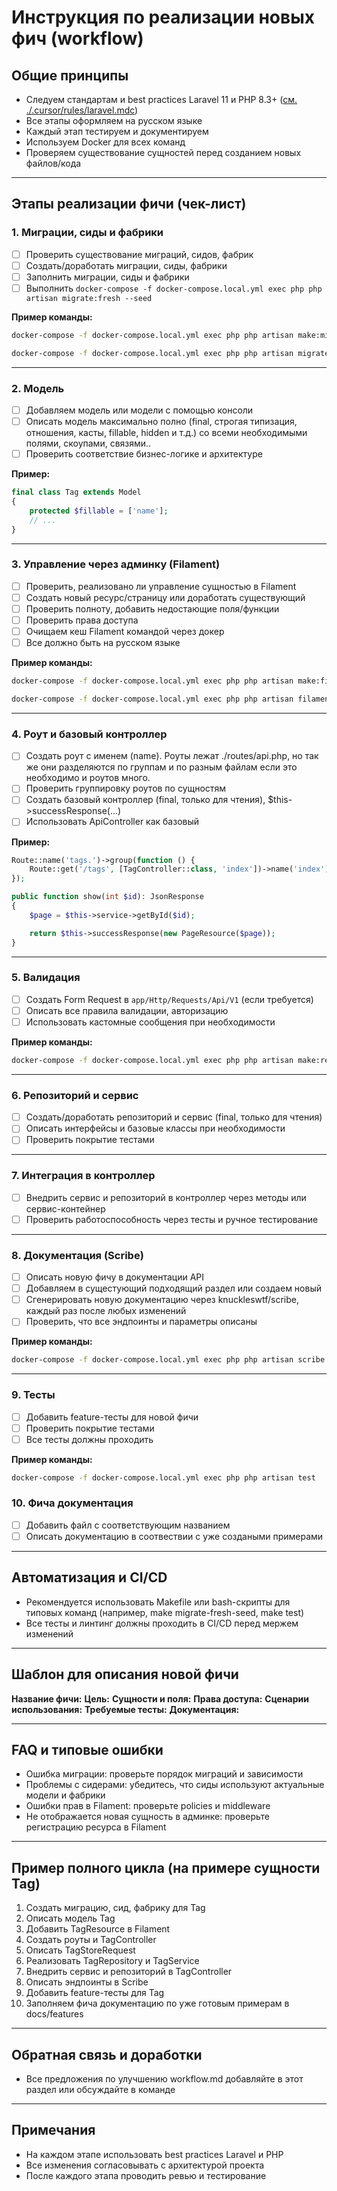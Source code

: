 # Инструкция по реализации новых фич (workflow)

## Общие принципы

-   Следуем стандартам и best practices Laravel 11 и PHP 8.3+ ([см. ./.cursor/rules/laravel.mdc](./.cursor/rules/laravel.mdc))
-   Все этапы оформляем на русском языке
-   Каждый этап тестируем и документируем
-   Используем Docker для всех команд
-   Проверяем существование сущностей перед созданием новых файлов/кода

---

## Этапы реализации фичи (чек-лист)

### 1. Миграции, сиды и фабрики

-   [ ] Проверить существование миграций, сидов, фабрик
-   [ ] Создать/доработать миграции, сиды, фабрики
-   [ ] Заполнить миграции, сиды и фабрики
-   [ ] Выполнить `docker-compose -f docker-compose.local.yml exec php php artisan migrate:fresh --seed`

**Пример команды:**

```bash
docker-compose -f docker-compose.local.yml exec php php artisan make:migration create_tags_table
```

```bash
docker-compose -f docker-compose.local.yml exec php php artisan migrate:fresh --seed
```

---

### 2. Модель

-   [ ] Добавляем модель или модели с помощью консоли
-   [ ] Описать модель максимально полно (final, строгая типизация, отношения, касты, fillable, hidden и т.д.) со всеми необходимыми полями, скоупами, связями..
-   [ ] Проверить соответствие бизнес-логике и архитектуре

**Пример:**

```php
final class Tag extends Model
{
    protected $fillable = ['name'];
    // ...
}
```

---

### 3. Управление через админку (Filament)

-   [ ] Проверить, реализовано ли управление сущностью в Filament
-   [ ] Создать новый ресурс/страницу или доработать существующий
-   [ ] Проверить полноту, добавить недостающие поля/функции
-   [ ] Проверить права доступа
-   [ ] Очищаем кеш Filament командой через докер
-   [ ] Все должно быть на русском языке

**Пример команды:**

```bash
docker-compose -f docker-compose.local.yml exec php php artisan make:filament-resource Tag
```

```bash
docker-compose -f docker-compose.local.yml exec php php artisan filament:clear-cache
```

---

### 4. Роут и базовый контроллер

-   [ ] Создать роут с именем (name). Роуты лежат ./routes/api.php, но так же они разделяются по группам и по разным файлам если это необходимо и роутов много.
-   [ ] Проверить группировку роутов по сущностям
-   [ ] Создать базовый контроллер (final, только для чтения), $this->successResponse(...)
-   [ ] Использовать ApiController как базовый

**Пример:**

```php
Route::name('tags.')->group(function () {
    Route::get('/tags', [TagController::class, 'index'])->name('index');
});
```

```php
public function show(int $id): JsonResponse
{
    $page = $this->service->getById($id);

    return $this->successResponse(new PageResource($page));
}
```

---

### 5. Валидация

-   [ ] Создать Form Request в `app/Http/Requests/Api/V1` (если требуется)
-   [ ] Описать все правила валидации, авторизацию
-   [ ] Использовать кастомные сообщения при необходимости

**Пример команды:**

```bash
docker-compose -f docker-compose.local.yml exec php php artisan make:request Api/V1/TagStoreRequest
```

---

### 6. Репозиторий и сервис

-   [ ] Создать/доработать репозиторий и сервис (final, только для чтения)
-   [ ] Описать интерфейсы и базовые классы при необходимости
-   [ ] Проверить покрытие тестами

---

### 7. Интеграция в контроллер

-   [ ] Внедрить сервис и репозиторий в контроллер через методы или сервис-контейнер
-   [ ] Проверить работоспособность через тесты и ручное тестирование

---

### 8. Документация (Scribe)

-   [ ] Описать новую фичу в документации API
-   [ ] Добавляем в сущестующий подходящий раздел или создаем новый
-   [ ] Сгенерировать новую документацию через knuckleswtf/scribe, каждый раз после любых изменений
-   [ ] Проверить, что все эндпоинты и параметры описаны

**Пример команды:**

```bash
docker-compose -f docker-compose.local.yml exec php php artisan scribe:generate
```

---

### 9. Тесты

-   [ ] Добавить feature-тесты для новой фичи
-   [ ] Проверить покрытие тестами
-   [ ] Все тесты должны проходить

**Пример команды:**

```bash
docker-compose -f docker-compose.local.yml exec php php artisan test
```

### 10. Фича документация

-   [ ] Добавить файл с соответствующим названием
-   [ ] Описать документацию в соотвествии с уже создаными примерами

---

## Автоматизация и CI/CD

-   Рекомендуется использовать Makefile или bash-скрипты для типовых команд (например, make migrate-fresh-seed, make test)
-   Все тесты и линтинг должны проходить в CI/CD перед мержем изменений

---

## Шаблон для описания новой фичи

**Название фичи:**
**Цель:**
**Сущности и поля:**
**Права доступа:**
**Сценарии использования:**
**Требуемые тесты:**
**Документация:**

---

## FAQ и типовые ошибки

-   Ошибка миграции: проверьте порядок миграций и зависимости
-   Проблемы с сидерами: убедитесь, что сиды используют актуальные модели и фабрики
-   Ошибки прав в Filament: проверьте policies и middleware
-   Не отображается новая сущность в админке: проверьте регистрацию ресурса в Filament

---

## Пример полного цикла (на примере сущности Tag)

1. Создать миграцию, сид, фабрику для Tag
2. Описать модель Tag
3. Добавить TagResource в Filament
4. Создать роуты и TagController
5. Описать TagStoreRequest
6. Реализовать TagRepository и TagService
7. Внедрить сервис и репозиторий в TagController
8. Описать эндпоинты в Scribe
9. Добавить feature-тесты для Tag
10. Заполняем фича документацию по уже готовым примерам в docs/features

---

## Обратная связь и доработки

-   Все предложения по улучшению workflow.md добавляйте в этот раздел или обсуждайте в команде

---

## Примечания

-   На каждом этапе использовать best practices Laravel и PHP
-   Все изменения согласовывать с архитектурой проекта
-   После каждого этапа проводить ревью и тестирование
